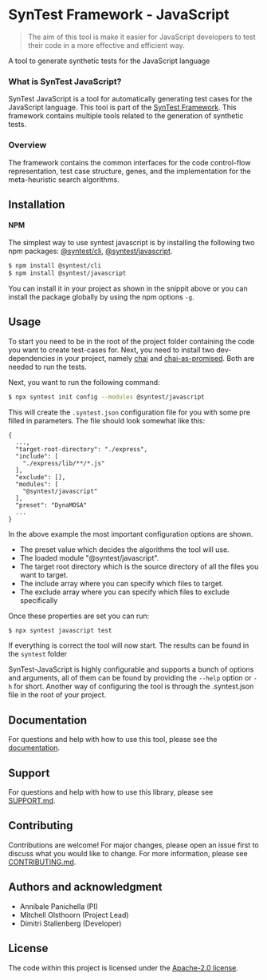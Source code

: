 # SynTest Framework - JavaScript

> The aim of this tool is make it easier for JavaScript developers to test their code in a more effective and efficient way.

A tool to generate synthetic tests for the JavaScript language

### What is SynTest JavaScript?

SynTest JavaScript is a tool for automatically generating test cases for the JavaScript language. This tool is part of the [SynTest Framework](https://www.syntest.org). This framework contains multiple tools related to the generation of synthetic tests.

### Overview

The framework contains the common interfaces for the code control-flow representation, test case structure, genes, and the implementation for the meta-heuristic search algorithms.

## Installation

#### NPM

The simplest way to use syntest javascript is by installing the following two npm packages: [@syntest/cli](https://www.npmjs.com/package/syntest/cli), [@syntest/javascript](https://www.npmjs.com/package/syntest/javascript).

```bash
$ npm install @syntest/cli
$ npm install @syntest/javascript
```

You can install it in your project as shown in the snippit above or you can install the package globally by using the npm options `-g`.

## Usage

To start you need to be in the root of the project folder containing the code you want to create test-cases for. Next, you need to install two dev-dependencies in your project, namely [chai](https://www.npmjs.com/package/chai) and [chai-as-promised](https://www.npmjs.com/package/chai-as-promised). Both are needed to run the tests.

Next, you want to run the following command:

```bash
$ npx syntest init config --modules @syntest/javascript
```

This will create the `.syntest.json` configuration file for you with some pre filled in parameters.
The file should look somewhat like this:

```
{
  ...,
  "target-root-directory": "./express",
  "include": [
    "./express/lib/**/*.js"
  ],
  "exclude": [],
  "modules": [
    "@syntest/javascript"
  ],
  "preset": "DynaMOSA"
  ...
}
```

In the above example the most important configuration options are shown.

- The preset value which decides the algorithms the tool will use.
- The loaded module "@syntest/javascript".
- The target root directory which is the source directory of all the files you want to target.
- The include array where you can specify which files to target.
- The exclude array where you can specify which files to exclude specifically

Once these properties are set you can run:

```bash
$ npx syntest javascript test
```

If everything is correct the tool will now start.
The results can be found in the `syntest` folder

SynTest-JavaScript is highly configurable and supports a bunch of options and arguments, all of them can be found by providing the `--help` option or `-h` for short. Another way of configuring the tool is through the .syntest.json file in the root of your project.

## Documentation

For questions and help with how to use this tool, please see the [documentation](https://www.syntest.org).

## Support

For questions and help with how to use this library, please see [SUPPORT.md](SUPPORT.md).

## Contributing

Contributions are welcome! For major changes, please open an issue first to discuss what you would like to change. For more information, please see [CONTRIBUTING.md](CONTRIBUTING.md).

## Authors and acknowledgment

- Annibale Panichella (PI)
- Mitchell Olsthoorn (Project Lead)
- Dimitri Stallenberg (Developer)

## License

The code within this project is licensed under the [Apache-2.0 license](LICENSE).
